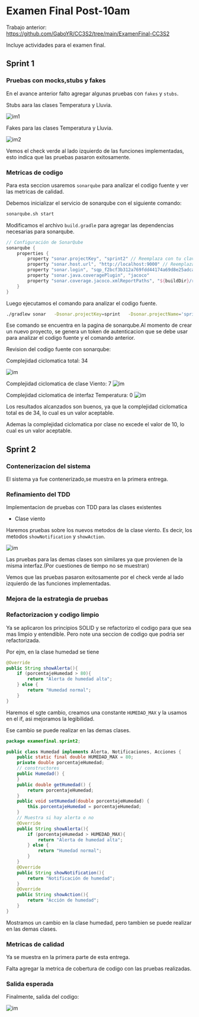 # Examen Final Post-10am

Trabajo anterior: <https://github.com/GaboYR/CC3S2/tree/main/ExamenFinal-CC3S2>

Incluye actividades para el examen final.

## Sprint 1

### Pruebas con mocks,stubs y fakes

En el avance anterior falto agregar algunas pruebas con `fakes` y `stubs`.

Stubs aara las clases Temperatura y Lluvia.

![im1](/EFPostFecha/images/stubs.png)

Fakes para las clases Temperatura y Lluvia.

![im2](/EFPostFecha/images/fakes.png)

Vemos el check verde al lado izquierdo de las funciones implementadas,
esto indica que las pruebas pasaron exitosamente.

### Metricas de codigo

Para esta seccion usaremos `sonarqube` para analizar el codigo fuente y ver las metricas de calidad.

Debemos inicializar el servicio de sonarqube con el siguiente comando:

```bash
sonarqube.sh start
```

Modificamos el archivo `build.gradle` para agregar las dependencias necesarias para sonarqube.

```gradle
// Configuración de SonarQube
sonarqube {
    properties {
        property "sonar.projectKey", "sprint2" // Reemplaza con tu clave de proyecto
        property "sonar.host.url", "http://localhost:9000" // Reemplaza con la URL de tu servidor SonarQube
        property "sonar.login", "sqp_f2bcf3b312a769fdd44174a69d8e25adcab422be" // Reemplaza con tu token de autenticación
        property "sonar.java.coveragePlugin", "jacoco"
        property "sonar.coverage.jacoco.xmlReportPaths", "${buildDir}/reports/jacoco/test/jacocoTestReport.xml"
    }
}
```

Luego ejecutamos el comando para analizar el codigo fuente.

```bash
./gradlew sonar   -Dsonar.projectKey=sprint   -Dsonar.projectName='sprint2'   -Dsonar.host.url=http://localhost:9000   -Dsonar.token=sqp_f2bcf3b312a769fdd44174a69d8e25adcab422be
```

Ese comando se encuentra en la pagina de sonarqube.Al momento de crear un nuevo proyecto, se genera un token de autenticacion que se debe usar para analizar el codigo fuente y el comando anterior.

Revision del codigo fuente con sonarqube:

Complejidad ciclomatica total: 34

![im](/EFPostFecha/images/sonar.png)

Complejidad ciclomatica de clase Viento: 7
![im](/EFPostFecha/images/sonarViento.png)

Complejidad ciclomatica de interfaz Temperatura: 0
![im](/EFPostFecha/images/sonarinterfaz.png)

Los resultados alcanzados son buenos, ya que la complejidad ciclomatica total es de 34, lo cual es un valor aceptable.

Ademas la complejidad ciclomatica por clase no excede el valor de 10, lo cual es un valor aceptable.

## Sprint 2

### Contenerizacion del sistema

El sistema ya fue contenerizado,se muestra en la primera entrega.

### Refinamiento del TDD

Implementacion de pruebas con TDD para las clases existentes

* Clase viento

Haremos pruebas sobre los nuevos metodos de la clase viento.
Es decir, los metodos `showNotification` y `showAction`.

![im](/EFPostFecha/images/test2.png)

Las pruebas para las demas clases son similares ya que provienen de la misma interfaz.(Por cuestiones de tiempo no se muestran)

Vemos que las pruebas pasaron exitosamente por el check verde al lado izquierdo de las funciones implementadas.

### Mejora de la estrategia de pruebas

### Refactorizacion y codigo limpio

Ya se aplicaron los principios SOLID y se refactorizo el codigo para que sea mas limpio y entendible.
Pero note una seccion de codigo que podria ser refactorizada.

Por ejm, en la clase humedad se tiene

```java
@Override
public String showAlerta(){
    if (porcentajeHumedad > 80){
        return "Alerta de humedad alta";
    } else {
        return "Humedad normal";
    }
}
```

Haremos el sgte cambio, creamos una constante `HUMEDAD_MAX` y la usamos en el if, asi mejoramos la legibilidad.

Ese cambio se puede realizar en las demas clases.

```java
package examenfinal.sprint2;

public class Humedad implements Alerta, Notificaciones, Acciones {
    public static final double HUMEDAD_MAX = 80;
    private double porcentajeHumedad;
    // constructores
    public Humedad() {
    }
    public double getHumedad() {
        return porcentajeHumedad;
    }
    public void setHumedad(double porcentajeHumedad) {
        this.porcentajeHumedad = porcentajeHumedad;
    }
    // Muestra si hay alerta o no
    @Override
    public String showAlerta(){
        if (porcentajeHumedad > HUMEDAD_MAX){
            return "Alerta de humedad alta";
        } else {
            return "Humedad normal";
        }
    }
    @Override
    public String showNotification(){
        return "Notificación de humedad";
    }
    @Override
    public String showAction(){
        return "Acción de humedad";
    }
}
```

Mostramos un cambio en la clase humedad, pero tambien se puede realizar en las demas clases.

### Metricas de calidad

Ya se muestra en la primera parte de esta entrega.

Falta agregar la metrica de cobertura de codigo con las pruebas realizadas.

### Salida esperada

Finalmente, salida del codigo:

![im](/EFPostFecha/images/salida.png)
